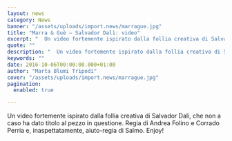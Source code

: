 ```yaml
---
layout: news
category: News
banner: "/assets/uploads/import.news/marrague.jpg"
title: "Marra & Guè – Salvador Dalì: video"
excerpt: "  Un video fortemente ispirato dalla follia creativa di Salvador Dalì, che non a caso ha dato titolo al pezzo in questione. Regia di Andrea Folino e Corrado Perria e, inaspettatamente, aiuto-regia di Salmo. Enjoy!"
quote: ""
description: "  Un video fortemente ispirato dalla follia creativa di Salvador Dalì, che non a caso ha dato titolo al pezzo in questione. Regia di Andrea Folino e Corrado Perria e, inaspettatamente, aiuto-regia di Salmo. Enjoy!"
keywords: ""
date: 2016-10-06T00:00:00.000+01:00
author: "Marta Blumi Tripodi"
cover: "/assets/uploads/import.news/marrague.jpg"
pagination:
  enabled: true

---
```


Un video fortemente ispirato dalla follia creativa di Salvador Dalì, che non a caso ha dato titolo al pezzo in questione. Regia di Andrea Folino e Corrado Perria e, inaspettatamente, aiuto-regia di Salmo. Enjoy!